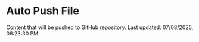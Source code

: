 # Auto Push File

Content that will be pushed to GitHub repository.
Last updated: 07/08/2025, 06:23:30 PM
